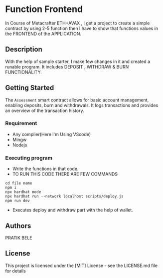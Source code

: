 # Function Frontend
In Course of Metacrafter ETH+AVAX , I get a project to create a simple contract by using 2-5 function then I have to show that functions values in the FRONTEND of the APPLICATION.


## Description
With the help of sample starter, I make few changes in it and created a runable program. It includes DEPOSIT , WITHDRAW & BURN FUNCTIONALITY.

## Getting Started
The `Assessment` smart contract allows for basic account management, enabling deposits, burn and withdrawals. It logs transactions and provides an overview of the transaction history.


### Requirement
* Any complier(Here I'm Using VScode)
* Mingw
* Nodejs


### Executing program
* Write the functions in that code.
* TO RUN THIS CODE THERE ARE FEW COMMANDS 
```
cd file name 
npm i 
npx hardhat node
npx hardhat run --network localhost scripts/deploy.js
npm run dev 

```
* Executes deploy and withdraw part with the help of wallet.

## Authors
PRATIK BELE

## License
This project is licensed under the [MIT] License - see the LICENSE.md file for details
